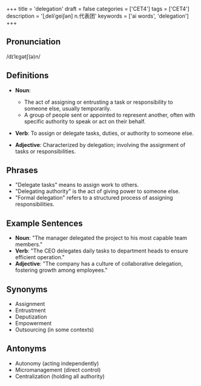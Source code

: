 +++
title = 'delegation'
draft = false
categories = ['CET4']
tags = ['CET4']
description = '[ˌdeliˈgei∫ən] n.代表团'
keywords = ['ai words', 'delegation']
+++

## Pronunciation
/dɪˈlɛɡətʃ(ə)n/

## Definitions
- **Noun**: 
  - The act of assigning or entrusting a task or responsibility to someone else, usually temporarily.
  - A group of people sent or appointed to represent another, often with specific authority to speak or act on their behalf.
  
- **Verb**: To assign or delegate tasks, duties, or authority to someone else.
  
- **Adjective**: Characterized by delegation; involving the assignment of tasks or responsibilities.

## Phrases
- "Delegate tasks" means to assign work to others.
- "Delegating authority" is the act of giving power to someone else.
- "Formal delegation" refers to a structured process of assigning responsibilities.

## Example Sentences
- **Noun**: "The manager delegated the project to his most capable team members."
- **Verb**: "The CEO delegates daily tasks to department heads to ensure efficient operation."
- **Adjective**: "The company has a culture of collaborative delegation, fostering growth among employees."

## Synonyms
- Assignment
- Entrustment
- Deputization
- Empowerment
- Outsourcing (in some contexts)

## Antonyms
- Autonomy (acting independently)
- Micromanagement (direct control)
- Centralization (holding all authority)
